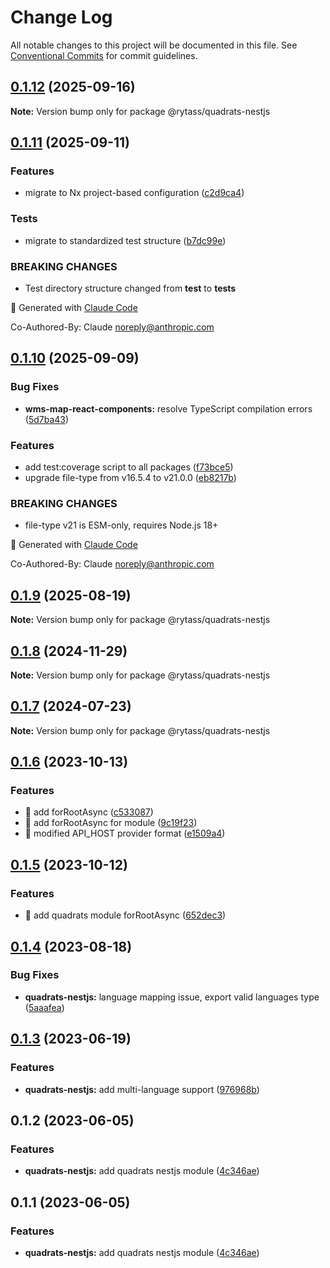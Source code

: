 # Change Log

All notable changes to this project will be documented in this file.
See [Conventional Commits](https://conventionalcommits.org) for commit guidelines.

## [0.1.12](https://github.com/Rytass/Utils/compare/@rytass/quadrats-nestjs@0.1.11...@rytass/quadrats-nestjs@0.1.12) (2025-09-16)

**Note:** Version bump only for package @rytass/quadrats-nestjs

## [0.1.11](https://github.com/Rytass/Utils/compare/@rytass/quadrats-nestjs@0.1.10...@rytass/quadrats-nestjs@0.1.11) (2025-09-11)

### Features

- migrate to Nx project-based configuration ([c2d9ca4](https://github.com/Rytass/Utils/commit/c2d9ca46c00ace42bcbf69300dcc43a7346cb9aa))

### Tests

- migrate to standardized test structure ([b7dc99e](https://github.com/Rytass/Utils/commit/b7dc99ef85f5951480dfdae6198cefa252c15423))

### BREAKING CHANGES

- Test directory structure changed from **test** to **tests**

🤖 Generated with [Claude Code](https://claude.ai/code)

Co-Authored-By: Claude <noreply@anthropic.com>

## [0.1.10](https://github.com/Rytass/Utils/compare/@rytass/quadrats-nestjs@0.1.9...@rytass/quadrats-nestjs@0.1.10) (2025-09-09)

### Bug Fixes

- **wms-map-react-components:** resolve TypeScript compilation errors ([5d7ba43](https://github.com/Rytass/Utils/commit/5d7ba43e430a507ed2b443287c97fb886cf83bd3))

### Features

- add test:coverage script to all packages ([f73bce5](https://github.com/Rytass/Utils/commit/f73bce52024d453755824fa6af784f13da50061f))
- upgrade file-type from v16.5.4 to v21.0.0 ([eb8217b](https://github.com/Rytass/Utils/commit/eb8217b76c4a0d74061f782c082fd4183961bb12))

### BREAKING CHANGES

- file-type v21 is ESM-only, requires Node.js 18+

🤖 Generated with [Claude Code](https://claude.ai/code)

Co-Authored-By: Claude <noreply@anthropic.com>

## [0.1.9](https://github.com/Rytass/Utils/compare/@rytass/quadrats-nestjs@0.1.8...@rytass/quadrats-nestjs@0.1.9) (2025-08-19)

**Note:** Version bump only for package @rytass/quadrats-nestjs

## [0.1.8](https://github.com/Rytass/Utils/compare/@rytass/quadrats-nestjs@0.1.7...@rytass/quadrats-nestjs@0.1.8) (2024-11-29)

**Note:** Version bump only for package @rytass/quadrats-nestjs

## [0.1.7](https://github.com/Rytass/Utils/compare/@rytass/quadrats-nestjs@0.1.6...@rytass/quadrats-nestjs@0.1.7) (2024-07-23)

**Note:** Version bump only for package @rytass/quadrats-nestjs

## [0.1.6](https://github.com/Rytass/Utils/compare/@rytass/quadrats-nestjs@0.1.5...@rytass/quadrats-nestjs@0.1.6) (2023-10-13)

### Features

- 🎸 add forRootAsync ([c533087](https://github.com/Rytass/Utils/commit/c533087aac1674e7fe72d3dbd86cda14cc5648e3))
- 🎸 add forRootAsync for module ([9c19f23](https://github.com/Rytass/Utils/commit/9c19f23582afe3f8f31648cd0390e27c3d7f308a))
- 🎸 modified API_HOST provider format ([e1509a4](https://github.com/Rytass/Utils/commit/e1509a4019f10a6665072bacd94cc8ac30d809ef))

## [0.1.5](https://github.com/Rytass/Utils/compare/@rytass/quadrats-nestjs@0.1.4...@rytass/quadrats-nestjs@0.1.5) (2023-10-12)

### Features

- 🎸 add quadrats module forRootAsync ([652dec3](https://github.com/Rytass/Utils/commit/652dec398fdf8acd6e0ee9426dd16bc2249c3c88))

## [0.1.4](https://github.com/Rytass/Utils/compare/@rytass/quadrats-nestjs@0.1.3...@rytass/quadrats-nestjs@0.1.4) (2023-08-18)

### Bug Fixes

- **quadrats-nestjs:** language mapping issue, export valid languages type ([5aaafea](https://github.com/Rytass/Utils/commit/5aaafea010d3b63935a2d14319cb4bd7328f4b58))

## [0.1.3](https://github.com/Rytass/Utils/compare/@rytass/quadrats-nestjs@0.1.2...@rytass/quadrats-nestjs@0.1.3) (2023-06-19)

### Features

- **quadrats-nestjs:** add multi-language support ([976968b](https://github.com/Rytass/Utils/commit/976968bf60446dd32d785aa7a43c9171e6acac5d))

## 0.1.2 (2023-06-05)

### Features

- **quadrats-nestjs:** add quadrats nestjs module ([4c346ae](https://github.com/Rytass/Utils/commit/4c346aedd46834590c37d824395bbbad71268e4c))

## 0.1.1 (2023-06-05)

### Features

- **quadrats-nestjs:** add quadrats nestjs module ([4c346ae](https://github.com/Rytass/Utils/commit/4c346aedd46834590c37d824395bbbad71268e4c))
